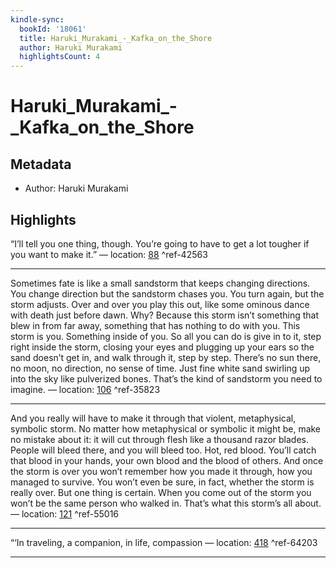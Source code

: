 ```yaml
---
kindle-sync:
  bookId: '18061'
  title: Haruki_Murakami_-_Kafka_on_the_Shore
  author: Haruki Murakami
  highlightsCount: 4
---
```

# Haruki_Murakami_-_Kafka_on_the_Shore
## Metadata
* Author: Haruki Murakami

## Highlights
“I’ll tell you one thing, though. You’re going to have to get a lot tougher if you want to make it.” — location: [88]() ^ref-42563

---
Sometimes fate is like a small sandstorm that keeps changing directions. You change direction but the sandstorm chases you. You turn again, but the storm adjusts. Over and over you play this out, like some ominous dance with death just before dawn. Why? Because this storm isn’t something that blew in from far away, something that has nothing to do with you. This storm is you. Something inside of you. So all you can do is give in to it, step right inside the storm, closing your eyes and plugging up your ears so the sand doesn’t get in, and walk through it, step by step. There’s no sun there, no moon, no direction, no sense of time. Just fine white sand swirling up into the sky like pulverized bones. That’s the kind of sandstorm you need to imagine. — location: [106]() ^ref-35823

---
And you really will have to make it through that violent, metaphysical, symbolic storm. No matter how metaphysical or symbolic it might be, make no mistake about it: it will cut through flesh like a thousand razor blades. People will bleed there, and you will bleed too. Hot, red blood. You’ll catch that blood in your hands, your own blood and the blood of others. And once the storm is over you won’t remember how you made it through, how you managed to survive. You won’t even be sure, in fact, whether the storm is really over. But one thing is certain. When you come out of the storm you won’t be the same person who walked in. That’s what this storm’s all about. — location: [121]() ^ref-55016

---
“‘In traveling, a companion, in life, compassion — location: [418]() ^ref-64203

---
